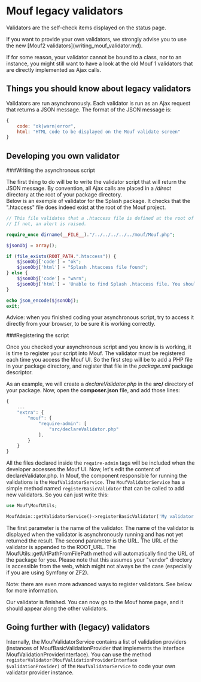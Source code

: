 Mouf legacy validators
======================

Validators are the self-check items displayed on the status page.

<div class="alert">If you want to provide your own validators, we strongly advise you to use the new [Mouf2 validators](writing_mouf_validator.md).</div>

If for some reason, your validator cannot be bound to a class, nor to an instance, you might still want
to have a look at the old Mouf 1 validators that are directly implemented as Ajax calls.

Things you should know about legacy validators
----------------------------------------------

Validators are run asynchronously. Each validator is run as an Ajax request that returns a JSON message.
The format of the JSON message is:

```js
{
	code: "ok|warn|error",
 	html: "HTML code to be displayed on the Mouf validate screen"
}
```

Developing you own validator
----------------------------

###Writing the asynchronous script

The first thing to do will be to write the validator script that will return the JSON message. 
By convention, all Ajax calls are placed in a <em>/direct</em> directory at the root of your package directory.<br/>
Below is an exemple of validator for the Splash package. It checks that the ".htaccess" file does indeed exist at the root of the Mouf project.

```php
// This file validates that a .htaccess file is defined at the root of the project.
// If not, an alert is raised.

require_once dirname(__FILE__)."/../../../../../mouf/Mouf.php";

$jsonObj = array();

if (file_exists(ROOT_PATH.".htaccess")) {
	$jsonObj['code'] = "ok";
	$jsonObj['html'] = "Splash .htaccess file found";
} else {
	$jsonObj['code'] = "warn";
	$jsonObj['html'] = 'Unable to find Splash .htaccess file. You should <a href="'.ROOT_URL.'mouf/splashApacheConfig/">configure the Apache redirection</a>.';
}

echo json_encode($jsonObj);
exit;
```

<div class="alert alert-info">Advice: when you finished coding your asynchronous script, try to access it directly from your browser, to be sure it is working correctly.</div>

###Registering the script

Once you checked your asynchronous script and you know is is working, it is time to register your script into Mouf. 
The validator must be registered each time you access the Mouf UI. So the first step will be to add a PHP file in your package directory, and register that file in the <em>package.xml</em> 
package descriptor.

As an example, we will create a <em>declareValidator.php</em> in the **src/** directory of your package.
Now, open the **composer.json** file, and add those lines:

```js
{
	...
	"extra": {
    	"mouf": {
			"require-admin": [
    			"src/declareValidator.php"
    		],
    	}
    }
}
```

All the files declared inside the <code>require-admin</code> tags will be included when the developer accesses the Mouf UI.
Now, let's edit the content of declareValidator.php. In Mouf, the component responsible for running the validations is the <code>MoufValidatorService</code>.
The <code>MoufValidatorService</code> has a simple method named <code>registerBasicValidator</code> that can be called to add new validators. So you can just write this:

```php
use Mouf\MoufUtils;

MoufAdmin::getValidatorService()->registerBasicValidator('My validator', MoufUtils::getUrlPathFromFilePath(__DIR__.'/direct/apc_validator.php', true));
```

The first parameter is the name of the validator. The name of the validator is displayed when the validator is asynchronously running and has not yet returned the result.
The second parameter is the URL. The URL of the validator is appended to the ROOT_URL. The MoufUtils::getUrlPathFromFilePath method will automatically find the URL of the package for you.
Please note that this assumes your "vendor" directory is accessible from the web, which might not always be the case (especially if you are using Symfony or ZF2).

<div class="alert alert-info">Note: there are even more advanced ways to register validators. See below for more information.</div>

Our validator is finished. You can now go to the Mouf home page, and it should appear along the other validators.

Going further with (legacy) validators
--------------------------------------

Internally, the MoufValidatorService contains a list of validation providers (instances of MoufBasicValidationProvider that implements the interface MoufValidationProviderInterface).
You can use the method <code>registerValidator(MoufValidationProviderInterface $validationProvider)</code> of the <code>MoufValidatorService</code> to code your own validator provider instance.
